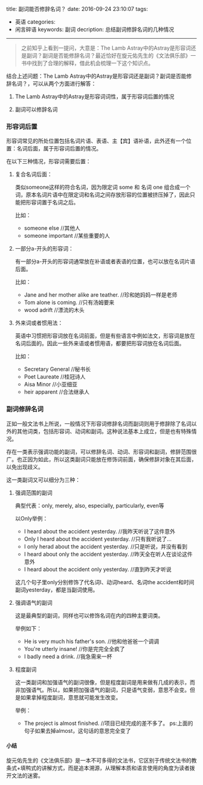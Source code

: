 title: 副词能否修辞名词？
date: 2016-09-24 23:10:07
tags:
- 英语
categories:
- 闲言碎语
keywords: 副词
decription: 总结副词修辞名词的几种情况

---

> 之前知乎上看到一提问，大意是：The Lamb Astray中的Astray是形容词还是副词？副词是否能修辞名词？最近恰好在旋元佑先生的《文法俱乐部》一书中找到了合理的解释，借此机会梳理一下这个知识点。

结合上述问题：The Lamb Astray中的Astray是形容词还是副词？副词是否能修辞名词？，可以从两个方面进行解答：

1. The Lamb Astray中的Astray是形容词词性，属于形容词后置的情况

2. 副词可以修辞名词

### 形容词后置

形容词常见的所处位置包括名词片语、表语、主【宾】语补语，此外还有一个位置：名词后面，属于形容词后置的情况。

在以下三种情况，形容词需要后置：

1. 复合名词后面：
	
	类似someone这样的符合名词，因为限定词 some 和 名词 one 组合成一个词，原本名词片语中在限定词和名词之间存放形容的位置被挤压掉了，因此只能把形容词置于名词之后。
	
	比如：
	* someone else //其他人
	* someone important //某些重要的人

2. 一部分a-开头的形容词：

	有一部分a-开头的形容词通常放在补语或者表语的位置，也可以放在名词片语后面。
	
	比如：
	
	* Jane and her mother alike are teather. //珍和她妈妈一样是老师
	* Tom alone is coming. //只有汤姆要来
	* wood adrift //漂流的木头
		
3. 外来词或者惯用法：

	英语中习惯把形容词放在名词前面，但是有些语言中例如法文，形容词是放在名词后面的。因此一些外来语或者惯用语，都要把形容词放在名词后面。
	
	比如：
	* Secretary General //秘书长
	* Poet Laureate //桂冠诗人
	* Aisa Minor //小亚细亚
	* heir apparent //合法继承人

### 副词修辞名词

正如一般文法书上所说，一般情况下形容词修辞名词而副词则用于修辞除了名词以外的其他词类，包括形容词、动词和副词。这种说法基本上成立，但是也有特殊情况。

存在一类表示强调功能的副词，可以修辞名词、动词、形容词和副词，修辞范围很广。也正因为如此，所以这类副词只能放在修饰词前面，确保修辞对象在其后面，以免出现歧义。

这一类副词又可以细分为三种：

1. 强调范围的副词

	典型代表：only, merely, also, especially, particularly, even等
	
	以Only举例：
	* I heard about the accident yesterday.  //我昨天听说了这件意外
    * Only I heard about the accident yesterday. //只有我听说了...
	* I only herad about the accident yesterday. //只是听说，并没有看到
	* I heard about only the accident yesterday. //昨天全在听人在谈论这件意外
	* I heard about the accident only yesterday. //直到昨天才听说
	
	这几个句子里only分别修饰了代名词I、动词heard、名词the accident和时间副词yesterday，都是当副词使用。

2. 强调语气的副词

	这是最典型的副词，同样也可以修饰名词在内的四种主要词类。

	举例如下：
	* He is very much his father's son.  //他和他爸爸一个调调
	* You're utterly insane! //你是完完全全疯了
	* I badly need a drink.  //我急需来一杯

3. 程度副词

	这一类副词和加强语气的副词很像，但是程度副词是用来做有几成的表示，而非加强语气。所以，如果把加强语气的副词，只是语气变弱，意思不会变。但是如果拿掉程度副词，意思就可能发生改变。
	
	举例：
	* The project is almost finished. //项目已经完成的差不多了。
	ps:上面的句子如果去掉almost，这句话的意思完全变了
	
#### 小结

旋元佑先生的《文法俱乐部》是一本不可多得的文法书，它区别于传统文法书的教条式+填鸭式的讲解方式，而是追本溯源，从理解本质和语言使用的角度为读者拨开文法的迷雾。	